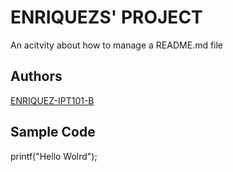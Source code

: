 # ENRIQUEZS' PROJECT
An acitvity about how to manage a README.md file

## Authors

[ENRIQUEZ-IPT101-B](https://github.com/ENRIQUEZ-IPT101-B)



## Sample Code

printf("Hello Wolrd");
